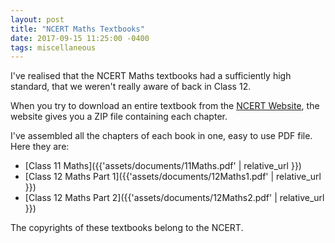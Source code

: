 ```yaml
---
layout: post
title: "NCERT Maths Textbooks"
date: 2017-09-15 11:25:00 -0400
tags: miscellaneous
---
```


I've realised that the NCERT Maths textbooks had a sufficiently high standard, that we weren't really aware of back in Class 12.

When you try to download an entire textbook from the [NCERT Website](http://ncert.nic.in/textbook/textbook.htm), the website gives you a ZIP file containing each chapter. 

I've assembled all the chapters of each book in one, easy to use PDF file. Here they are:
* [Class 11 Maths]({{'assets/documents/11Maths.pdf' | relative_url }})
* [Class 12 Maths Part 1]({{'assets/documents/12Maths1.pdf' | relative_url }})
* [Class 12 Maths Part 2]({{'assets/documents/12Maths2.pdf' | relative_url }})

The copyrights of these textbooks belong to the NCERT.
